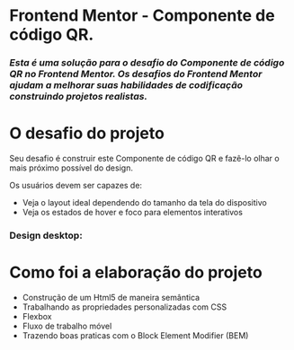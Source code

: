 # Frontend Mentor - Componente de código QR.

 ### *Esta é uma solução para o desafio do Componente de código QR no Frontend Mentor. Os desafios do Frontend Mentor ajudam a melhorar suas habilidades de codificação construindo projetos realistas.* 

# O desafio do projeto

Seu desafio é construir este Componente de código QR e fazê-lo olhar o mais próximo possível do design. 

Os usuários devem ser capazes de:

* Veja o layout ideal dependendo do tamanho da tela do dispositivo
* Veja os estados de hover e foco para elementos interativos
### Design desktop:

# Como foi a elaboração do projeto

* Construção de um Html5 de maneira semântica
* Trabalhando as propriedades personalizadas com CSS
* Flexbox
* Fluxo de trabalho móvel 
* Trazendo boas praticas com o Block Element Modifier (BEM) 